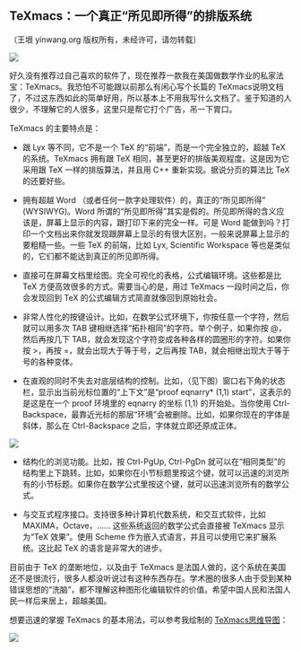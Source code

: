 

## TeXmacs：一个真正“所见即所得”的排版系统

（王垠 yinwang.org 版权所有，未经许可，请勿转载）

![](http://www.yinwang.org/images/texmacs.png)

好久没有推荐过自己喜欢的软件了，现在推荐一款我在美国做数学作业的私家法宝：TeXmacs。我恐怕不可能跟以前那么有闲心写个长篇的 TeXmacs说明文档了，不过这东西如此的简单好用，所以基本上不用我写什么文档了。鉴于知道的人很少，不理解它的人很多，这里只是帮它打个广告，吊一下胃口。

TeXmacs 的主要特点是：

  * 跟 Lyx 等不同，它不是一个 TeX 的“前端”，而是一个完全独立的，超越 TeX 的系统。TeXmacs 拥有跟 TeX 相同，甚至更好的排版美观程度。这是因为它采用跟 TeX 一样的排版算法，并且用 C++ 重新实现。据说分页的算法比 TeX 的还要好些。

  * 拥有超越 Word （或者任何一款字处理软件）的，真正的“所见即所得” (WYSIWYG)。Word 所谓的“所见即所得”其实是假的。所见即所得的含义应该是，屏幕上显示的内容，跟打印下来的完全一样。可是 Word 能做到吗？打印一个文档出来你就发现跟屏幕上显示的有很大区别，一般来说屏幕上显示的要粗糙一些。一些 TeX 的前端，比如 Lyx, Scientific Workspace 等也是类似的，它们都不能达到真正的所见即所得。

  * 直接可在屏幕文档里绘图。完全可视化的表格，公式编辑环境。这些都是比 TeX 方便高效很多的方式。需要当心的是，用过 TeXmacs 一段时间之后，你会发现回到 TeX 的公式编辑方式简直就像回到原始社会。

  * 非常人性化的按键设计。比如，在数学公式环境下，你按任意一个字符，然后就可以用多次 TAB 键相继选择“拓扑相同”的字符。举个例子，如果你按 @，然后再按几下 TAB，就会发现这个字符变成各种各样的圆圈形的字符。如果你按 >，再按 =，就会出现大于等于号，之后再按 TAB，就会相继出现大于等于号的各种变体。

  * 在直观的同时不失去对底层结构的控制。比如，（见下图）窗口右下角的状态栏，显示出当前光标位置的“上下文”是“proof eqnarry* (1,1) start”，这表示的是这是在一个 proof 环境里的 eqnarry 的坐标 (1,1) 的开始处。当你使用 Ctrl-Backspace，最靠近光标的那层“环境”会被删除。比如，如果你现在的字体是斜体，那么在 Ctrl-Backspace 之后，字体就立即还原成正体。

![](http://www.yinwang.org/images/texmacs-context.png)

  * 结构化的浏览功能。比如，按 Ctrl-PgUp, Ctrl-PgDn 就可以在“相同类型”的结构里上下跳转。比如，如果你在小节标题里按这个键，就可以迅速的浏览所有的小节标题。如果你在数学公式里按这个键，就可以迅速浏览所有的数学公式。

  * 与交互式程序接口。支持很多种计算机代数系统，和交互式软件，比如 MAXIMA，Octave，…… 这些系统返回的数学公式会直接被 TeXmacs 显示为“TeX 效果”。使用 Scheme 作为嵌入式语言，并且可以使用它来扩展系统。这比起 TeX 的语言是非常大的进步。

目前由于 TeX 的垄断地位，以及由于 TeXmacs 是法国人做的，这个系统在美国还不是很流行，很多人都没听说过有这种东西存在。学术圈的很多人由于受到某种错误思想的“洗脑”，都不理解这种图形化编辑软件的价值。希望中国人民和法国人民一样后来居上，超越美国。

想要迅速的掌握 TeXmacs 的基本用法，可以参考我绘制的 [TeXmacs思维导图](http://www.mindomo.com/view.htm?m=b207992c90c046bdbe4053cbdf88b5d5)：

![](http://www.yinwang.org/images/texmacs-mindmap.png)

